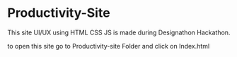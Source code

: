 # Productivity-Site
This site UI/UX using HTML CSS JS is made during Designathon Hackathon.


to open this site go to Productivity-site Folder and click on Index.html
